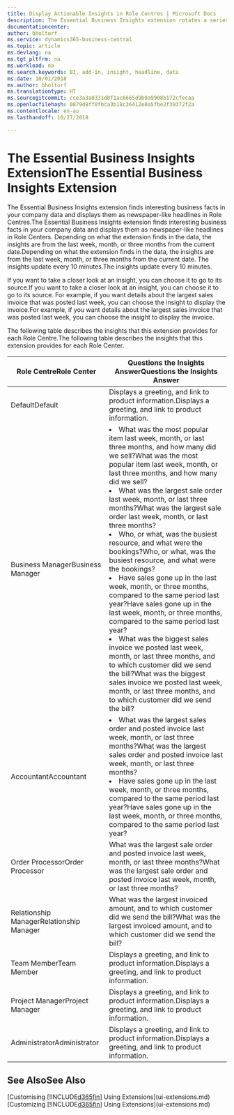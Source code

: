 ```yaml
---
title: Display Actionable Insights in Role Centres | Microsoft Docs
description: The Essential Business Insights extension rotates a series of business insights on Role Centres.
documentationcenter: 
author: bholtorf
ms.service: dynamics365-business-central
ms.topic: article
ms.devlang: na
ms.tgt_pltfrm: na
ms.workload: na
ms.search.keywords: BI, add-in, insight, headline, data
ms.date: 10/01/2018
ms.author: bholtorf
ms.translationtype: HT
ms.sourcegitcommit: cce3a3a8331d8f1ac6665d9b9a9908b172cfecaa
ms.openlocfilehash: 0879d8ff0fbca3b18c36412e0a5fbe2f39372f2a
ms.contentlocale: en-au
ms.lasthandoff: 10/27/2018

---
```


# <a name="the-essential-business-insights-extension"></a><span data-ttu-id="ab521-103">The Essential Business Insights Extension</span><span class="sxs-lookup"><span data-stu-id="ab521-103">The Essential Business Insights Extension</span></span>
<span data-ttu-id="ab521-104">The Essential Business Insights extension finds interesting business facts in your company data and displays them as newspaper-like headlines in Role Centres.</span><span class="sxs-lookup"><span data-stu-id="ab521-104">The Essential Business Insights extension finds interesting business facts in your company data and displays them as newspaper-like headlines in Role Centers.</span></span> <span data-ttu-id="ab521-105">Depending on what the extension finds in the data, the insights are from the last week, month, or three months from the current date.</span><span class="sxs-lookup"><span data-stu-id="ab521-105">Depending on what the extension finds in the data, the insights are from the last week, month, or three months from the current date.</span></span> <span data-ttu-id="ab521-106">The insights update every 10 minutes.</span><span class="sxs-lookup"><span data-stu-id="ab521-106">The insights update every 10 minutes.</span></span>  

<span data-ttu-id="ab521-107">If you want to take a closer look at an insight, you can choose it to go to its source.</span><span class="sxs-lookup"><span data-stu-id="ab521-107">If you want to take a closer look at an insight, you can choose it to go to its source.</span></span> <span data-ttu-id="ab521-108">For example, if you want details about the largest sales invoice that was posted last week, you can choose the insight to display the invoice.</span><span class="sxs-lookup"><span data-stu-id="ab521-108">For example, if you want details about the largest sales invoice that was posted last week, you can choose the insight to display the invoice.</span></span>

<span data-ttu-id="ab521-109">The following table describes the insights that this extension provides for each Role Centre.</span><span class="sxs-lookup"><span data-stu-id="ab521-109">The following table describes the insights that this extension provides for each Role Center.</span></span>

|<span data-ttu-id="ab521-110">Role Centre</span><span class="sxs-lookup"><span data-stu-id="ab521-110">Role Center</span></span>|<span data-ttu-id="ab521-111">Questions the Insights Answer</span><span class="sxs-lookup"><span data-stu-id="ab521-111">Questions the Insights Answer</span></span>|
|----|-----|
|<span data-ttu-id="ab521-112">Default</span><span class="sxs-lookup"><span data-stu-id="ab521-112">Default</span></span>|<span data-ttu-id="ab521-113">Displays a greeting, and link to product information.</span><span class="sxs-lookup"><span data-stu-id="ab521-113">Displays a greeting, and link to product information.</span></span>|
|<span data-ttu-id="ab521-114">Business Manager</span><span class="sxs-lookup"><span data-stu-id="ab521-114">Business Manager</span></span>|<li> <span data-ttu-id="ab521-115">What was the most popular item last week, month, or last three months, and how many did we sell?</span><span class="sxs-lookup"><span data-stu-id="ab521-115">What was the most popular item last week, month, or last three months, and how many did we sell?</span></span><br><li> <span data-ttu-id="ab521-116">What was the largest sale order last week, month, or last three months?</span><span class="sxs-lookup"><span data-stu-id="ab521-116">What was the largest sale order last week, month, or last three months?</span></span><br><li> <span data-ttu-id="ab521-117">Who, or what, was the busiest resource, and what were the bookings?</span><span class="sxs-lookup"><span data-stu-id="ab521-117">Who, or what, was the busiest resource, and what were the bookings?</span></span><br><li> <span data-ttu-id="ab521-118">Have sales gone up in the last week, month, or three months, compared to the same period last year?</span><span class="sxs-lookup"><span data-stu-id="ab521-118">Have sales gone up in the last week, month, or three months, compared to the same period last year?</span></span><br><li> <span data-ttu-id="ab521-119">What was the biggest sales invoice we posted last week, month, or last three months, and to which customer did we send the bill?</span><span class="sxs-lookup"><span data-stu-id="ab521-119">What was the biggest sales invoice we posted last week, month, or last three months, and to which customer did we send the bill?</span></span></li> |
|<span data-ttu-id="ab521-120">Accountant</span><span class="sxs-lookup"><span data-stu-id="ab521-120">Accountant</span></span>|<li> <span data-ttu-id="ab521-121">What was the largest sales order and posted invoice last week, month, or last three months?</span><span class="sxs-lookup"><span data-stu-id="ab521-121">What was the largest sales order and posted invoice last week, month, or last three months?</span></span><br><li> <span data-ttu-id="ab521-122">Have sales gone up in the last week, month, or three months, compared to the same period last year?</span><span class="sxs-lookup"><span data-stu-id="ab521-122">Have sales gone up in the last week, month, or three months, compared to the same period last year?</span></span> |
|<span data-ttu-id="ab521-123">Order Processor</span><span class="sxs-lookup"><span data-stu-id="ab521-123">Order Processor</span></span>| <span data-ttu-id="ab521-124">What was the largest sale order and posted invoice last week, month, or last three months?</span><span class="sxs-lookup"><span data-stu-id="ab521-124">What was the largest sale order and posted invoice last week, month, or last three months?</span></span>|
|<span data-ttu-id="ab521-125">Relationship Manager</span><span class="sxs-lookup"><span data-stu-id="ab521-125">Relationship Manager</span></span>| <span data-ttu-id="ab521-126">What was the largest invoiced amount, and to which customer did we send the bill?</span><span class="sxs-lookup"><span data-stu-id="ab521-126">What was the largest invoiced amount, and to which customer did we send the bill?</span></span>|
|<span data-ttu-id="ab521-127">Team Member</span><span class="sxs-lookup"><span data-stu-id="ab521-127">Team Member</span></span>| <span data-ttu-id="ab521-128">Displays a greeting, and link to product information.</span><span class="sxs-lookup"><span data-stu-id="ab521-128">Displays a greeting, and link to product information.</span></span>|
|<span data-ttu-id="ab521-129">Project Manager</span><span class="sxs-lookup"><span data-stu-id="ab521-129">Project Manager</span></span>| <span data-ttu-id="ab521-130">Displays a greeting, and link to product information.</span><span class="sxs-lookup"><span data-stu-id="ab521-130">Displays a greeting, and link to product information.</span></span>|
|<span data-ttu-id="ab521-131">Administrator</span><span class="sxs-lookup"><span data-stu-id="ab521-131">Administrator</span></span>| <span data-ttu-id="ab521-132">Displays a greeting, and link to product information.</span><span class="sxs-lookup"><span data-stu-id="ab521-132">Displays a greeting, and link to product information.</span></span>|

## <a name="see-also"></a><span data-ttu-id="ab521-133">See Also</span><span class="sxs-lookup"><span data-stu-id="ab521-133">See Also</span></span>
<span data-ttu-id="ab521-134">[Customising [!INCLUDE[d365fin](includes/d365fin_md.md)] Using Extensions](ui-extensions.md)</span><span class="sxs-lookup"><span data-stu-id="ab521-134">[Customizing [!INCLUDE[d365fin](includes/d365fin_md.md)] Using Extensions](ui-extensions.md)</span></span>

